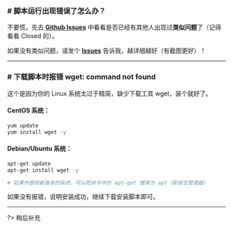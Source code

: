 ### \# 脚本运行出现错误了怎么办？

不要慌，先去 **[Github Issues](https://github.com/XIU2/Shell/issues)** 中看看是否已经有其他人出现过**类似问题**了（记得看看 Closed 的）。  

如果没有类似问题，请发个 **[Issues](https://github.com/XIU2/Shell/issues/new?assignees=&labels=&template=--bug.md&title=%5BBUG%2Fxxx.sh%5D+-+%E4%B8%80%E5%8F%A5%E8%AF%9D%E8%AF%B4%E6%98%8E%E6%83%85%E5%86%B5)** 告诉我，越详细越好（有截图更好）！

****

### \# 下载脚本时报错 wget: command not found

这个是因为你的 Linux 系统太过于精简，缺少下载工具 wget，装个就好了。

#### CentOS 系统：

```bash
yum update
yum install wget -y
```

#### Debian/Ubuntu 系统：

```bash
apt-get update
apt-get install wget -y

# 如果你是较新版本的系统，可以把命令中的 apt-get 替换为 apt（新版包管理器）
```

如果没有报错，说明安装成功，继续下载安装脚本即可。

****

?> 稍后补充